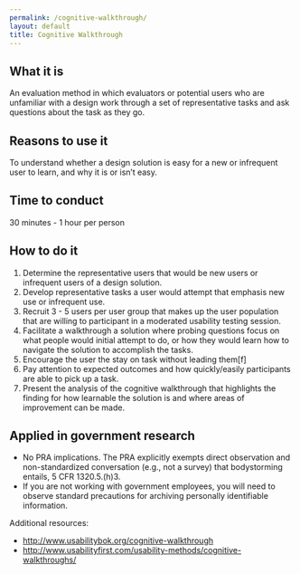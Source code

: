 ```yaml
---
permalink: /cognitive-walkthrough/
layout: default
title: Cognitive Walkthrough
---
```


## What it is

An evaluation method in which evaluators or potential users who are unfamiliar with a design work through a set of representative tasks and ask questions about the task as they go. 


## Reasons to use it

To understand whether a design solution is easy for a new or infrequent user to learn, and why it is or isn’t easy.

## Time to conduct

30 minutes - 1 hour per person

## How to do it

1. Determine the representative users that would be new users or infrequent users of a design solution. 
2. Develop representative tasks a user would attempt that emphasis new use or infrequent use.
3. Recruit 3 - 5 users per user group that makes up the user population that are willing to participant in a moderated usability testing session. 
4. Facilitate a walkthrough a solution  where probing questions focus on what people would initial attempt to do, or how they would learn how to navigate the solution to accomplish the tasks.  
1. Encourage the user the stay on task without leading them[f]
2. Pay attention to expected outcomes and how quickly/easily participants are able to pick up a task. 
1. Present the analysis of the cognitive walkthrough that highlights the finding for how learnable the solution is and where areas of improvement can be made.

## Applied in government research

-  No PRA implications. The PRA explicitly exempts direct observation and non-standardized conversation (e.g., not a survey) that bodystorming entails, 5 CFR 1320.5.(h)3. 
-  If you are not working with government employees, you will need to observe standard precautions for archiving personally identifiable information.


Additional resources: 
-  http://www.usabilitybok.org/cognitive-walkthrough
-  http://www.usabilityfirst.com/usability-methods/cognitive-walkthroughs/